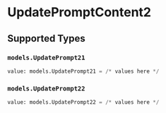 # UpdatePromptContent2


## Supported Types

### `models.UpdatePrompt21`

```python
value: models.UpdatePrompt21 = /* values here */
```

### `models.UpdatePrompt22`

```python
value: models.UpdatePrompt22 = /* values here */
```


